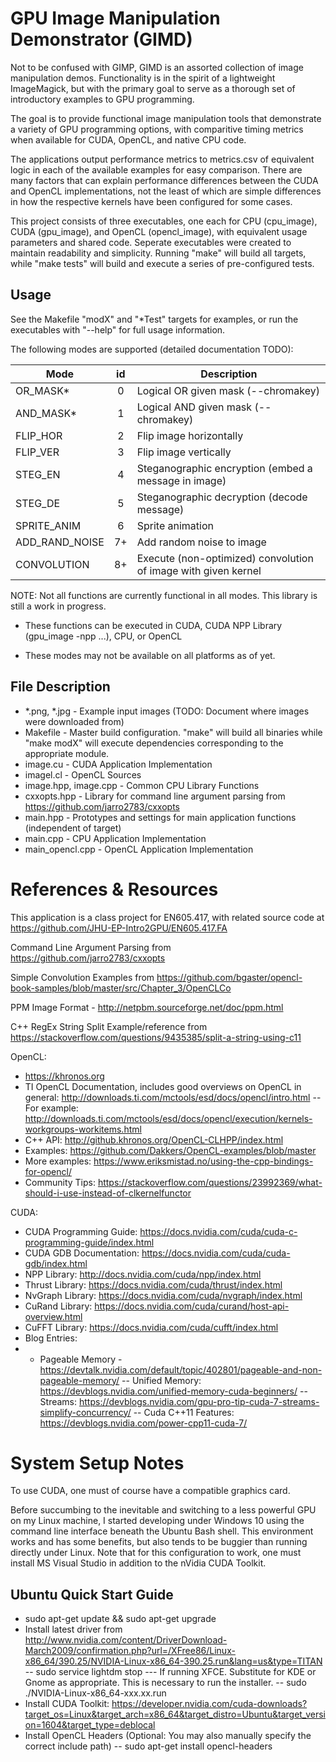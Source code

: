 # GPU Image Manipulation Demonstrator (GIMD)

Not to be confused with GIMP, GIMD is an assorted collection of image manipulation demos.  Functionality is in the spirit of a lightweight ImageMagick, but with the primary goal to serve as a thorough set of introductory examples to GPU programming.

The goal is to provide functional image manipulation tools that demonstrate a variety of GPU programming options, with comparitive timing metrics when available for CUDA, OpenCL, and native CPU code.

The applications output performance metrics to metrics.csv of equivalent logic in each of the available examples for easy comparison.  There are many factors that can explain performance differences between the CUDA and OpenCL implementations, not the least of which are simple differences in how the respective kernels have been configured for some cases.  

This project consists of three executables, one each for CPU (cpu_image), CUDA (gpu_image), and OpenCL (opencl_image), with equivalent usage parameters and shared code.  Seperate executables were created to maintain readability and simplicity.  Running "make" will build all targets, while "make tests" will build and execute a series of pre-configured tests.


## Usage
See the Makefile "modX" and "*Test" targets for examples, or run the executables with "--help" for full usage information.  

The following modes are supported (detailed documentation TODO):

| Mode          | id | Description                         |
| ------------- |:--:| ----------------------------------- |
| OR_MASK*      | 0  | Logical OR given mask (--chromakey) |
| AND_MASK*     | 1  | Logical AND given mask (--chromakey)|
| FLIP_HOR      | 2  | Flip image horizontally |
| FLIP_VER      | 3  | Flip image vertically |
| STEG_EN       | 4  | Steganographic encryption (embed a message in image) |
| STEG_DE       | 5  | Steganographic decryption (decode message) |
| SPRITE_ANIM   | 6  | Sprite animation |
| ADD_RAND_NOISE| 7+ | Add random noise to image |
| CONVOLUTION   | 8+ | Execute (non-optimized) convolution of image with given kernel |

NOTE: Not all functions are currently functional in all modes. This library is still a work in progress.
* These functions can be executed in CUDA, CUDA NPP Library (gpu_image -npp ...), CPU, or OpenCL
+ These modes may not be available on all platforms as of yet.

## File Description

- *.png, *.jpg - Example input images (TODO: Document where images were downloaded from)
- Makefile - Master build configuration.  "make" will build all binaries while "make modX" will execute dependencies corresponding to the appropriate module.
- image.cu - CUDA Application Implementation
- imagel.cl - OpenCL Sources
- image.hpp, image.cpp - Common CPU Library Functions
- cxxopts.hpp - Library for command line argument parsing from https://github.com/jarro2783/cxxopts
- main.hpp - Prototypes and settings for main application functions (independent of target)
- main.cpp - CPU Application Implementation
- main_opencl.cpp - OpenCL Application Implementation


# References & Resources
This application is a class project for EN605.417, with related source code at https://github.com/JHU-EP-Intro2GPU/EN605.417.FA

Command Line Argument Parsing from https://github.com/jarro2783/cxxopts

Simple Convolution Examples from https://github.com/bgaster/opencl-book-samples/blob/master/src/Chapter_3/OpenCLCo

PPM Image Format - http://netpbm.sourceforge.net/doc/ppm.html

C++ RegEx String Split Example/reference from https://stackoverflow.com/questions/9435385/split-a-string-using-c11

OpenCL:
- https://khronos.org
- TI OpenCL Documentation, includes good overviews on OpenCL in general: http://downloads.ti.com/mctools/esd/docs/opencl/intro.html
-- For example: http://downloads.ti.com/mctools/esd/docs/opencl/execution/kernels-workgroups-workitems.html
- C++ API: http://github.khronos.org/OpenCL-CLHPP/index.html
- Examples: https://github.com/Dakkers/OpenCL-examples/blob/master
- More examples: https://www.eriksmistad.no/using-the-cpp-bindings-for-opencl/
- Community Tips: https://stackoverflow.com/questions/23992369/what-should-i-use-instead-of-clkernelfunctor

CUDA:
- CUDA Programming Guide: https://docs.nvidia.com/cuda/cuda-c-programming-guide/index.html
- CUDA GDB Documentation: https://docs.nvidia.com/cuda/cuda-gdb/index.html
- NPP Library: http://docs.nvidia.com/cuda/npp/index.html
- Thrust Library: https://docs.nvidia.com/cuda/thrust/index.html
- NvGraph Library: https://docs.nvidia.com/cuda/nvgraph/index.html
- CuRand Library: https://docs.nvidia.com/cuda/curand/host-api-overview.html
- CuFFT Library: https://docs.nvidia.com/cuda/cufft/index.html
- Blog Entries:
- - Pageable Memory - https://devtalk.nvidia.com/default/topic/402801/pageable-and-non-pageable-memory/
-- Unified Memory: https://devblogs.nvidia.com/unified-memory-cuda-beginners/
-- Streams: https://devblogs.nvidia.com/gpu-pro-tip-cuda-7-streams-simplify-concurrency/
-- Cuda C++11 Features: https://devblogs.nvidia.com/power-cpp11-cuda-7/

# System Setup Notes
To use CUDA, one must of course have a compatible graphics card.

Before succumbing to the inevitable and switching to a less powerful GPU on my Linux machine, I started developing under Windows 10 using the command line interface beneath the Ubuntu Bash shell.  This environment works and has some benefits, but also tends to be buggier than running directly under Linux.  Note that for this configuration to work, one must install MS Visual Studio in addition to the nVidia CUDA Toolkit.

## Ubuntu Quick Start Guide
- sudo apt-get update && sudo apt-get upgrade
- Install latest driver from http://www.nvidia.com/content/DriverDownload-March2009/confirmation.php?url=/XFree86/Linux-x86_64/390.25/NVIDIA-Linux-x86_64-390.25.run&lang=us&type=TITAN
-- sudo service lightdm stop
--- If running XFCE.  Substitute for KDE or Gnome as appropriate. This is necessary to run the installer.
-- sudo ./NVIDIA-Linux-x86_64-xxx.xx.run
- Install CUDA Toolkit: https://developer.nvidia.com/cuda-downloads?target_os=Linux&target_arch=x86_64&target_distro=Ubuntu&target_version=1604&target_type=deblocal
- Install OpenCL Headers (Optional: You may also manually specify the correct include path)
-- sudo apt-get install opencl-headers

